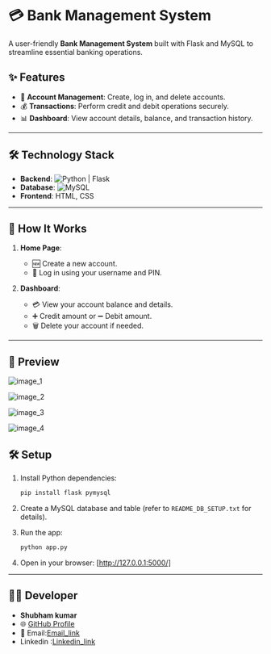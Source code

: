 # 💳 Bank Management System

A user-friendly **Bank Management System** built with Flask and MySQL to streamline essential banking operations.  

## ✨ Features  

- 🏦 **Account Management**: Create, log in, and delete accounts.  
- 💰 **Transactions**: Perform credit and debit operations securely.  
- 📊 **Dashboard**: View account details, balance, and transaction history.  

---

## 🛠️ Technology Stack  

- **Backend**: ![Python](https://img.shields.io/badge/Python-3.x-blue?style=flat&logo=python) | Flask  
- **Database**: ![MySQL](https://img.shields.io/badge/MySQL-%23F29111?style=flat&logo=mysql&logoColor=white)  
- **Frontend**: HTML, CSS  

---

## 🚀 How It Works  

1. **Home Page**:  
   - 🆕 Create a new account.  
   - 🔑 Log in using your username and PIN.  

2. **Dashboard**:  
   - 💳 View your account balance and details.  
   - ➕ Credit amount or ➖ Debit amount.  
   - 🗑️ Delete your account if needed.  

---

## 📸 Preview  


![image_1](https://github.com/user-attachments/assets/86622b13-9a44-4383-a41f-a7a22af4ad06)



![image_2](https://github.com/user-attachments/assets/18c57168-cd53-4ccb-ac16-b205f5e07798)



![image_3](https://github.com/user-attachments/assets/18d5b171-9ed8-4d8d-bdf0-f78cd2929dfd)



![image_4](https://github.com/user-attachments/assets/7e5a729e-2e1b-438f-a48d-5fab5e0a0487)

## 🛠️ Setup  

1. Install Python dependencies:  
   ```bash
   pip install flask pymysql
   ```  

2. Create a MySQL database and table (refer to `README_DB_SETUP.txt` for details).  

3. Run the app:  
   ```bash
   python app.py
   ```  

4. Open in your browser: [http://127.0.0.1:5000/]  

---

## 👨‍💻 Developer  

- **Shubham kumar**  
- 🌐 [GitHub Profile](https://github.com/ShubhamKumar0786https://github.com/ShubhamKumar0786)  
- 📧 Email:[Email_link](shubhamkashyap9501@gmail.com)
- Linkedin :[Linkedin_link](https://www.linkedin.com/in/shubham9797/)

